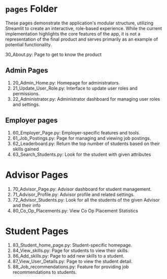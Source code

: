 # `pages` Folder

These pages demonstrate the application's modular structure, utilizing Streamlit to create an interactive, role-based experience. While the current implementation highlights the core features of the app, it is not a representation of the final product and serves primarily as an example of potential functionality.

30_About.py: Page to get to know the product

## Admin Pages
1. 20_Admin_Home.py: Homepage for administrators.
2. 21_Update_User_Role.py: Interface to update user roles and permissions.
3. 22_Administrator.py: Administrator dashboard for managing user roles and settings.

## Employer pages
1. 60_Employer_Page.py: Employer-specific features and tools.
2. 61_Job_Postings.py: Page for managing and viewing job postings.
3. 62_Leaderboard.py: Return the top number of students based on their skills gained
4. 63_Search_Students.py: Look for the student with given attributes

# Advisor Pages
1. 70_Advisor_Page.py: Advisor dashboard for student management.
2. 71_Advisor_Profile.py: Advisor profile and related settings.
3. 72_Advisor_Students.py: Look for all the students of the given Advisor and their info
4. 80_Co_Op_Placements.py: View Co Op Placement Statistics

# Student Pages
1. 83_Student_home_page.py: Student-specific homepage.
2. 84_View_skills.py: Page for students to view their skills.
3. 86_Add_skills.py: Page to add new skills to a student.
4. 87_View_User_Details.py: Page to view the student detail.
5. 88_Job_recommendations.py: Feature for providing job recommendations to students.
